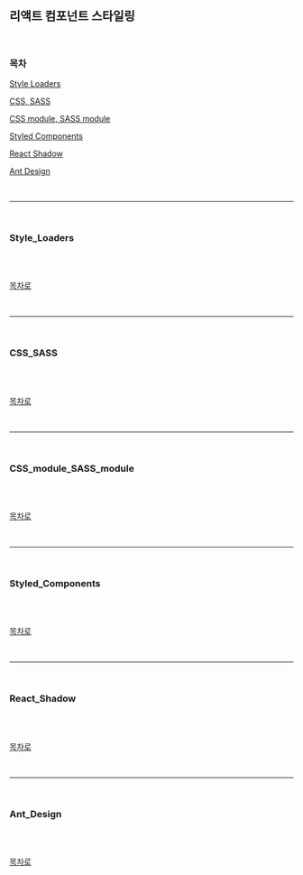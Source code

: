 ## 리액트 컴포넌트 스타일링

<br />

### 목차

[Style Loaders](#Style_Loaders)

[CSS, SASS](#CSS_SASS)

[CSS module, SASS module](#CSS_module_SASS_module)

[Styled Components](#Styled_Components)

[React Shadow](#React_Shadow)

[Ant Design](#Ant_Design)

<br />

---

<br />

### Style_Loaders

<br />



<br />

[목차로](#목차)

<br />

---

<br />

### CSS_SASS

<br />



<br />

[목차로](#목차)

<br />

---

<br />

### CSS_module_SASS_module

<br />



<br />

[목차로](#목차)

<br />

---

<br />

### Styled_Components

<br />



<br />

[목차로](#목차)

<br />

---

<br />

### React_Shadow

<br />



<br />

[목차로](#목차)

<br />

---

<br />

### Ant_Design

<br />



<br />

[목차로](#목차)

<br />
